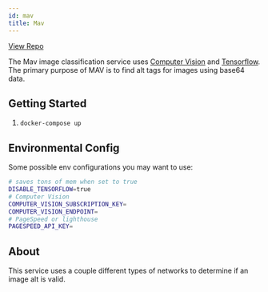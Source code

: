 ```yaml
---
id: mav
title: Mav
---
```


[View Repo](https://github.com/A11yWatch/mav)

The Mav image classification service uses [Computer Vision](https://azure.microsoft.com/en-us/services/cognitive-services/computer-vision/#overview) and [Tensorflow](https://www.tensorflow.org/).
The primary purpose of MAV is to find alt tags for images using base64 data.

## Getting Started

1. `docker-compose up`

## Environmental Config

Some possible env configurations you may want to use:

```sh
# saves tons of mem when set to true
DISABLE_TENSORFLOW=true
# Computer Vision
COMPUTER_VISION_SUBSCRIPTION_KEY=
COMPUTER_VISION_ENDPOINT=
# PageSpeed or lighthouse
PAGESPEED_API_KEY=
```

## About

This service uses a couple different types of networks to determine if an image alt is valid.

